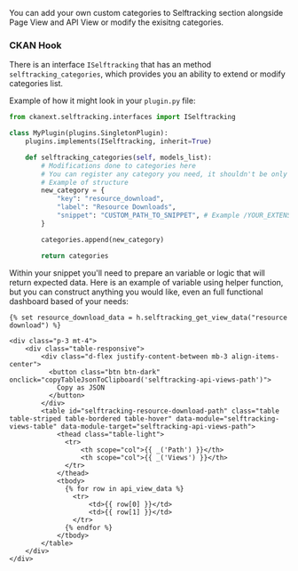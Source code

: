 You can add your own custom categories to Selftracking section alongside Page View and API View or modify the exisitng categories.

### CKAN Hook

There is an interface `ISelftracking` that has an method `selftracking_categories`, which provides you an ability to extend or modify categories list.

Example of how it might look in your `plugin.py` file:

``` py
from ckanext.selftracking.interfaces import ISelftracking

class MyPlugin(plugins.SingletonPlugin):
    plugins.implements(ISelftracking, inherit=True)

    def selftracking_categories(self, models_list):
        # Modifications done to categories here
        # You can register any category you need, it shouldn't be only Track types, but an custom dashboards
        # Example of structure
        new_category = {
            "key": "resource_download",
            "label": "Resource Downloads",
            "snippet": "CUSTOM_PATH_TO_SNIPPET", # Example /YOUR_EXTENSION/snippets/selftracking_resource_download.html
        }

        categories.append(new_category)

        return categories
```

Within your snippet you'll need to prepare an variable or logic that will return expected data. Here is an example of variable using helper function, but you can construct anything you would like, even an full functional dashboard based of your needs:
```
{% set resource_download_data = h.selftracking_get_view_data("resource download") %}

<div class="p-3 mt-4">
    <div class="table-responsive">
        <div class="d-flex justify-content-between mb-3 align-items-center">
          <button class="btn btn-dark" onclick="copyTableJsonToClipboard('selftracking-api-views-path')">
            Copy as JSON
          </button>
        </div>
        <table id="selftracking-resource-download-path" class="table table-striped table-bordered table-hover" data-module="selftracking-views-table" data-module-target="selftracking-api-views-path">
            <thead class="table-light">
              <tr>
                  <th scope="col">{{ _('Path') }}</th>
                  <th scope="col">{{ _('Views') }}</th>
              </tr>
            </thead>
            <tbody>
              {% for row in api_view_data %}
                <tr>
                    <td>{{ row[0] }}</td>
                    <td>{{ row[1] }}</td>
                </tr>
              {% endfor %}
            </tbody>
        </table>
    </div>
</div>

```

